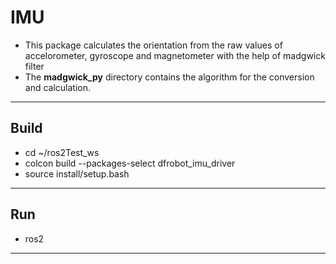 # IMU

- This package calculates the orientation from the raw values of accelorometer, gyroscope and magnetometer with the help of madgwick filter
- The **madgwick_py** directory contains the algorithm for the conversion and calculation.
---
## Build
- cd ~/ros2Test_ws
- colcon build --packages-select dfrobot_imu_driver
- source install/setup.bash
---
## Run
- ros2 
---


